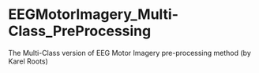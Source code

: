 # EEGMotorImagery_Multi-Class_PreProcessing
The Multi-Class version of EEG Motor Imagery pre-processing method (by Karel Roots)
